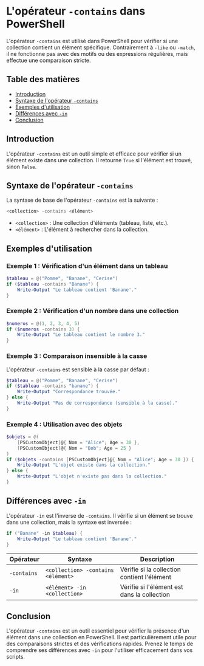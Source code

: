 # L'opérateur `-contains` dans PowerShell

L'opérateur `-contains` est utilisé dans PowerShell pour vérifier si une collection contient un élément spécifique. Contrairement à `-like` ou `-match`, il ne fonctionne pas avec des motifs ou des expressions régulières, mais effectue une comparaison stricte.

## Table des matières

- [Introduction](#introduction)
- [Syntaxe de l'opérateur `-contains`](#syntaxe-de-lopérateur--contains)
- [Exemples d'utilisation](#exemples-dutilisation)
- [Différences avec `-in`](#différences-avec--in)
- [Conclusion](#conclusion)

## Introduction

L'opérateur `-contains` est un outil simple et efficace pour vérifier si un élément existe dans une collection. Il retourne `True` si l'élément est trouvé, sinon `False`.

## Syntaxe de l'opérateur `-contains`

La syntaxe de base de l'opérateur `-contains` est la suivante :

```powershell
<collection> -contains <élément>
```

- `<collection>` : Une collection d'éléments (tableau, liste, etc.).
- `<élément>` : L'élément à rechercher dans la collection.

## Exemples d'utilisation

### Exemple 1 : Vérification d'un élément dans un tableau

```powershell
$tableau = @("Pomme", "Banane", "Cerise")
if ($tableau -contains "Banane") {
    Write-Output "Le tableau contient 'Banane'."
}
```

### Exemple 2 : Vérification d'un nombre dans une collection

```powershell
$numeros = @(1, 2, 3, 4, 5)
if ($numeros -contains 3) {
    Write-Output "Le tableau contient le nombre 3."
}
```

### Exemple 3 : Comparaison insensible à la casse

L'opérateur `-contains` est sensible à la casse par défaut :

```powershell
$tableau = @("Pomme", "Banane", "Cerise")
if ($tableau -contains "banane") {
    Write-Output "Correspondance trouvée."
} else {
    Write-Output "Pas de correspondance (sensible à la casse)."
}
```

### Exemple 4 : Utilisation avec des objets

```powershell
$objets = @(
    [PSCustomObject]@{ Nom = "Alice"; Age = 30 },
    [PSCustomObject]@{ Nom = "Bob"; Age = 25 }
)
if ($objets -contains [PSCustomObject]@{ Nom = "Alice"; Age = 30 }) {
    Write-Output "L'objet existe dans la collection."
} else {
    Write-Output "L'objet n'existe pas dans la collection."
}
```

## Différences avec `-in`

L'opérateur `-in` est l'inverse de `-contains`. Il vérifie si un élément se trouve dans une collection, mais la syntaxe est inversée :

```powershell
if ("Banane" -in $tableau) {
    Write-Output "Le tableau contient 'Banane'."
}
```

| Opérateur   | Syntaxe                        | Description                              |
|-------------|--------------------------------|------------------------------------------|
| `-contains` | `<collection> -contains <élément>` | Vérifie si la collection contient l'élément |
| `-in`       | `<élément> -in <collection>`      | Vérifie si l'élément est dans la collection |

## Conclusion

L'opérateur `-contains` est un outil essentiel pour vérifier la présence d'un élément dans une collection en PowerShell. Il est particulièrement utile pour des comparaisons strictes et des vérifications rapides. Prenez le temps de comprendre ses différences avec `-in` pour l'utiliser efficacement dans vos scripts.
